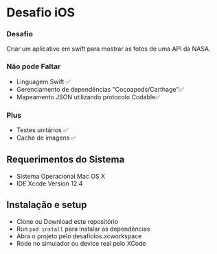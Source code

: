 # Desafio iOS

### Desafio

Criar um aplicativo em swift para mostrar as fotos de uma API da NASA.

### Não pode Faltar

* Linguagem Swift ✅
* Gerenciamento de dependências "Cocoapods/Carthage"✅
* Mapeamento JSON utilizando protocolo Codable✅

### Plus

* Testes unitários ✅
* Cache de imagens ✅

## Requerimentos do Sistema

-   Sistema Operacional Mac OS X
-   IDE Xcode Version 12.4

## Instalação e setup

-   Clone ou Download este repositório
-   Run `pod install` para instalar as dependências
-   Abra o projeto pelo desafioIos.xcworkspace
-   Rode no simulador ou device real pelo XCode
